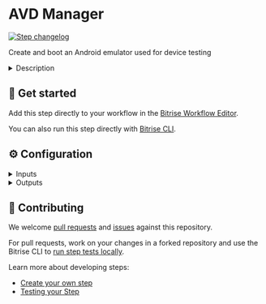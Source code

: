 # AVD Manager

[![Step changelog](https://shields.io/github/v/release/bitrise-steplib/steps-avd-manager?include_prereleases&label=changelog&color=blueviolet)](https://github.com/bitrise-steplib/steps-avd-manager/releases)

Create and boot an Android emulator used for device testing

<details>
<summary>Description</summary>

Run instrumented and UI tests on a virtual Android device. Once some basic inputs are set, the Step checks the requirements, downloads the selected system image before creating and starting the emulator.

**Warning:** Android emulators can't run on Apple Silicon build machines. Until nested virtualization becomes supported, you should run emulator tests on Linux machines.

### Configuring the Step
1. Add the **AVD Manager** Step to your Workflow as one of the first Steps in your Workflow.
2. Set the **Device Profile** to create a new Android virtual device. To see the complete list of available profiles, use the `avdmanager list device` command and use the `id` value for this input.
3. Set the **Android API Level**. The new virtual device will run with the specified Android version.
4. Select an **OS Tag** to have the required toolset on the new virtual device.

Some system images are pre-installed on the virtual machines. In this case the step won't have to spend time downloading the requested image. To check the list of pre-installed images for each stack, visit the [system reports](https://stacks.bitrise.io).

By default, the Step waits for the emulator to boot up and disables system animations in order to make tests faster and more reliable. If you want to disable these, set the **Disable animations** input to `no`. In this case, make sure to add the [Wait for Android emulator Step](https://github.com/bitrise-steplib/steps-wait-for-android-emulator) to the right part of your workflow.

### Useful links
- [Getting started with Android apps](https://devcenter.bitrise.io/getting-started/getting-started-with-android-apps/)
- [Device testing for Android](https://devcenter.bitrise.io/testing/device-testing-for-android/)
- [About Test Reports](https://devcenter.bitrise.io/testing/test-reports/)

### Related Steps
- [Wait for Android emulator](https://www.bitrise.io/integrations/steps/wait-for-android-emulator)
- [Android Build for UI testing](https://www.bitrise.io/integrations/steps/android-build-for-ui-testing)
</details>

## 🧩 Get started

Add this step directly to your workflow in the [Bitrise Workflow Editor](https://devcenter.bitrise.io/steps-and-workflows/steps-and-workflows-index/).

You can also run this step directly with [Bitrise CLI](https://github.com/bitrise-io/bitrise).

## ⚙️ Configuration

<details>
<summary>Inputs</summary>

| Key | Description | Flags | Default |
| --- | --- | --- | --- |
| `profile` | The profile contains parameters of the device, such as screen size and resolution.  To see the complete list of available profiles use the `avdmanager list device` command locally and use the `id` value for this input.  | required | `pixel` |
| `api_level` | The device will run with the specified system image version. | required | `26` |
| `tag` | Select OS tag to have the required toolset on the device. | required | `google_apis` |
| `abi` | Select which ABI to use running the emulator. Availability depends on API level. Please use `sdkmanager --list` command to see the available ABIs. | required | `x86` |
| `disable_animations` | Disable animations on the emulator in order to make tests faster and more stable.  Note: when this input is `yes`, the step will pause and wait for the device to boot up.  Animations can be enabled/disabled from the test code too, so if your tests do need animations, set this step input to `no` and control the settings yourself. | required | `yes` |
| `emulator_id` | Set the device's ID. (This will be the name under $HOME/.android/avd/) | required | `emulator` |
| `create_command_flags` | Flags used when running the command to create the emulator. |  | `--sdcard 2048M` |
| `start_command_flags` | Flags used when running the command to start the emulator. |  | `-camera-back none -camera-front none` |
| `emulator_build_number` | Allows installing a specific emulator version at runtime. The default value (`preinstalled`) will use the emulator version preinstalled on the Stack, which is updated regularly to the latest stable version.  See available build numbers [here](https://developer.android.com/studio/emulator_archive). You need the last segment of the download URL, for example, build number `12658423` from `emulator-linux_x64-12658423.zip`. Note: this input expects the **build number**, not the **version number**.  When this input set to a specific build number, the `emulator_channel` input should be set to `no update`. |  | `preinstalled` |
| `emulator_channel` | Select which channel to use with `sdkmanager` to fetch *emulator* package. Available options are no update, or channels 0 (Stable), 1 (Beta), 2 (Dev), and 3 (Canary).  - `no update`: The *emulator* preinstalled on the Stack will be used. *system-image* will be updated to the latest Stable version.  To update *emulator* and *system image* to the latest available in a given channel: - `0`: Stable channel - `1`: Beta channel - `2`: Dev channel - `3`: Canary channel  When this input set to a specific channel, the `emulator_build_number` input should be set to `preinstalled`. | required | `no update` |
| `headless_mode` | In headless mode the emulator is not launched in the foreground.  If this input is set, the emulator will not be visible but tests (even the screenshots) will run just like if the emulator ran in the foreground. | required | `yes` |
</details>

<details>
<summary>Outputs</summary>

| Environment Variable | Description |
| --- | --- |
| `BITRISE_EMULATOR_SERIAL` | Booted emulator serial |
</details>

## 🙋 Contributing

We welcome [pull requests](https://github.com/bitrise-steplib/steps-avd-manager/pulls) and [issues](https://github.com/bitrise-steplib/steps-avd-manager/issues) against this repository.

For pull requests, work on your changes in a forked repository and use the Bitrise CLI to [run step tests locally](https://devcenter.bitrise.io/bitrise-cli/run-your-first-build/).

Learn more about developing steps:

- [Create your own step](https://devcenter.bitrise.io/contributors/create-your-own-step/)
- [Testing your Step](https://devcenter.bitrise.io/contributors/testing-and-versioning-your-steps/)
